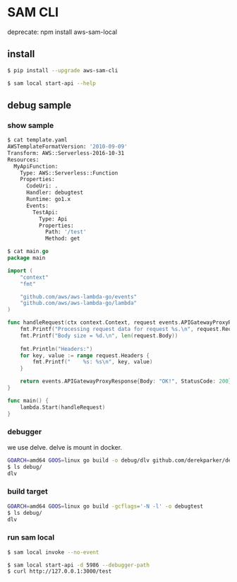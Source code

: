 SAM CLI
====

deprecate: npm install aws-sam-local

## install

```sh
$ pip install --upgrade aws-sam-cli
```

```sh
$ sam local start-api --help
```

## debug sample


### show sample

```sh
$ cat template.yaml
AWSTemplateFormatVersion: '2010-09-09'
Transform: AWS::Serverless-2016-10-31
Resources:
  MyApiFunction:
    Type: AWS::Serverless::Function
    Properties:
      CodeUri: .
      Handler: debugtest
      Runtime: go1.x
      Events:
        TestApi:
          Type: Api
          Properties:
            Path: '/test'
            Method: get
```

```go
$ cat main.go
package main

import (
	"context"
	"fmt"

	"github.com/aws/aws-lambda-go/events"
	"github.com/aws/aws-lambda-go/lambda"
)

func handleRequest(ctx context.Context, request events.APIGatewayProxyRequest) (events.APIGatewayProxyResponse, error) {
	fmt.Printf("Processing request data for request %s.\n", request.RequestContext.RequestID)
	fmt.Printf("Body size = %d.\n", len(request.Body))
	
	fmt.Println("Headers:")
	for key, value := range request.Headers {
		fmt.Printf("    %s: %s\n", key, value)
	}

	return events.APIGatewayProxyResponse{Body: "OK!", StatusCode: 200}, nil
}

func main() {
	lambda.Start(handleRequest)
}
```


### debugger

we use delve. delve is mount in docker.

```sh
GOARCH=amd64 GOOS=linux go build -o debug/dlv github.com/derekparker/delve/cmd/dlv
$ ls debug/
dlv
```

### build target

```sh
GOARCH=amd64 GOOS=linux go build -gcflags='-N -l' -o debugtest
$ ls debug/
dlv
```


### run sam local

```sh
$ sam local invoke --no-event
```

```sh
$ sam local start-api -d 5986 --debugger-path
$ curl http://127.0.0.1:3000/test
```


